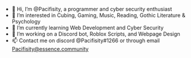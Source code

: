 - 👋 Hi, I’m @Pacifisity, a programmer and cyber security enthusiast
- 👀 I’m interested in Cubing, Gaming, Music, Reading, Gothic Literature & Psychology
- 🌱 I’m currently learning Web Development and Cyber Security
- 🤖 I’m working on a Discord bot, Roblox Scripts, and Webpage Design
- 📫 Contact me on discord @Pacifisity#1266 or through email Pacifisity@essence.community
